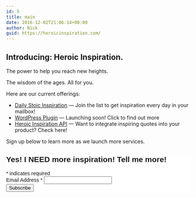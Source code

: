 ```yaml
---
id: 5
title: main
date: 2016-12-02T21:06:14+00:00
author: Nick
guid: https://heroicinspiration.com/
---
```

## Introducing: Heroic Inspiration.

The power to help you reach new heights.

The wisdom of the ages. All for you.

Here are our current offerings:

  * [Daily Stoic Inspiration](https://heroicinspiration.com/daily-stoic-inspiration) &#8212; Join the list to get inspiration every day in your mailbox!
  * [WordPress Plugin](https://heroicinspiration.com/inspirational-quotes-wordpress-plugin) &#8212; Launching soon! Click to find out more
  * [Heroic Inspiration API](https://heroicinspiration.com/heroic-inspiration-api) &#8212; Want to integrate inspiring quotes into your product? Check here!

Sign up below to learn more as we launch more services.
  
<!-- Begin MailChimp Signup Form -->

<style type="text/css">
	#mc_embed_signup{background:#fff; clear:left; font:14px Helvetica,Arial,sans-serif; }<br />	/* Add your own MailChimp form style overrides in your site stylesheet or in this style block.<br />	   We recommend moving this block and the preceding CSS link to the HEAD of your HTML file. */<br /></style>
<div id="mc_embed_signup"><form id="mc-embedded-subscribe-form" class="validate" action="//ironboundsoftware.us4.list-manage.com/subscribe/post?u=b85e98fe64eeecfe8380a6780&amp;id=7fced94ac9" method="post" name="mc-embedded-subscribe-form" novalidate="" target="_blank">
<div id="mc_embed_signup_scroll">
<h2>Yes! I NEED more inspiration! Tell me more!</h2>
<div class="indicates-required"><span class="asterisk">*</span> indicates required</div>
<div class="mc-field-group"><label for="mce-EMAIL">Email Address <span class="asterisk">*</span>
</label>
<input id="mce-EMAIL" class="required email" name="EMAIL" type="email" value="" /></div>
<div id="mce-responses" class="clear"></div>
<!-- real people should not fill this in and expect good things - do not remove this or risk form bot signups-->
<div style="position: absolute; left: -5000px;"><input tabindex="-1" name="b_b85e98fe64eeecfe8380a6780_7fced94ac9" type="text" value="" /></div>
<div class="clear"><input id="mc-embedded-subscribe" class="button" name="subscribe" type="submit" value="Subscribe" /></div>
</div>
</form></div>
<script type='text/javascript' src='//s3.amazonaws.com/downloads.mailchimp.com/js/mc-validate.js'></script><script type='text/javascript'>(function($) {window.fnames = new Array(); window.ftypes = new Array();fnames[0]='EMAIL';ftypes[0]='email';fnames[1]='FNAME';ftypes[1]='text';fnames[2]='LNAME';ftypes[2]='text';}(jQuery));var $mcj = jQuery.noConflict(true);</script>
<!--End mc_embed_signup-->
